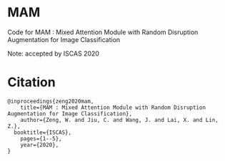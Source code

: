 # MAM
Code for MAM : Mixed Attention Module with Random Disruption Augmentation for Image Classification

Note: accepted by ISCAS 2020


# Citation
```
@inproceedings{zeng2020mam,
	title={MAM : Mixed Attention Module with Random Disruption Augmentation for Image Classification},
	author={Zeng, W. and Jiu, C. and Wang, J. and Lai, X. and Lin, Z.},
  booktitle={ISCAS},
	pages={1--5},
	year={2020},
}
```
